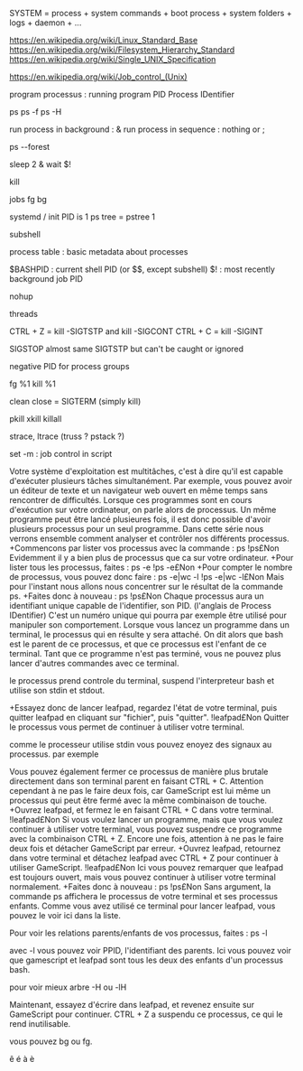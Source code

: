 SYSTEM = process + system commands + boot process + system folders + logs + daemon + ...

https://en.wikipedia.org/wiki/Linux_Standard_Base
https://en.wikipedia.org/wiki/Filesystem_Hierarchy_Standard
https://en.wikipedia.org/wiki/Single_UNIX_Specification

https://en.wikipedia.org/wiki/Job_control_(Unix)


program
processus : running program
	PID Process IDentifier

ps
ps -f
ps -H

run process in background : &
run process in sequence : nothing or ;


ps --forest

sleep 2 & wait $!

kill

jobs
fg
bg

systemd / init PID is 1
	ps tree = pstree 1


subshell

process table : basic metadata about processes

$BASHPID : current shell PID (or $$, except subshell)
$! : most recently background job PID

nohup

threads

CTRL + Z = kill -SIGTSTP and kill -SIGCONT
CTRL + C = kill -SIGINT

SIGSTOP almost same SIGTSTP but can't be caught or ignored

negative PID for process groups

fg %1
kill %1

clean close = SIGTERM (simply kill)

pkill xkill killall

strace, ltrace (truss ? pstack ?)

set -m : job control in script

Votre système d'exploitation est multitâches, c'est à dire qu'il est capable d'exécuter plusieurs tâches simultanément.
Par exemple, vous pouvez avoir un éditeur de texte et un navigateur web ouvert en même temps sans rencontrer de difficultés.
Lorsque ces programmes sont en cours d'exécution sur votre ordinateur, on parle alors de processus.
Un même programme peut être lancé plusieures fois, il est donc possible d'avoir plusieurs processus pour un seul programme.
Dans cette série nous verrons ensemble comment analyser et contrôler nos différents processus.
+Commencons par lister vos processus avec la commande : ps
!ps£Non
Evidemment il y a bien plus de processus que ca sur votre ordinateur.
+Pour lister tous les processus, faites : ps -e
!ps -e£Non
+Pour compter le nombre de processus, vous pouvez donc faire : ps -e|wc -l
!ps -e|wc -l£Non
Mais pour l'instant nous allons nous concentrer sur le résultat de la commande ps.
+Faites donc à nouveau : ps
!ps£Non
Chaque processus aura un identifiant unique capable de l'identifier, son PID. (l'anglais de Process IDentifier)
C'est un numéro unique qui pourra par exemple être utilisé pour manipuler son comportement.
Lorsque vous lancez un programme dans un terminal, le processus qui en résulte y sera attaché.
On dit alors que bash est le parent de ce processus, et que ce processus est l'enfant de ce terminal.
Tant que ce programme n'est pas terminé, vous ne pouvez plus lancer d'autres commandes avec ce terminal.

le processus prend controle du terminal, suspend l'interpreteur bash et utilise son stdin et stdout.

+Essayez donc de lancer leafpad, regardez l'état de votre terminal, puis quitter leafpad en cliquant sur "fichier", puis "quitter".
!leafpad£Non
Quitter le processus vous permet de continuer à utiliser votre terminal.

comme le processeur utilise stdin vous pouvez enoyez des signaux au processus.
par exemple

Vous pouvez également fermer ce processus de manière plus brutale directement dans son terminal parent en faisant CTRL + C.
Attention cependant à ne pas le faire deux fois, car GameScript est lui même un processus qui peut être fermé avec la même combinaison de touche.
+Ouvrez leafpad, et fermez le en faisant CTRL + C dans votre terminal.
!leafpad£Non
Si vous voulez lancer un programme, mais que vous voulez continuer à utiliser votre terminal, vous pouvez suspendre ce programme avec la combinaison CTRL + Z.
Encore une fois, attention à ne pas le faire deux fois et détacher GameScript par erreur.
+Ouvrez leafpad, retournez dans votre terminal et détachez leafpad avec CTRL + Z pour continuer à utiliser GameScript.
!leafpad£Non
Ici vous pouvez remarquer que leafpad est toujours ouvert, mais vous pouvez continuer à utiliser votre terminal normalement.
+Faites donc à nouveau : ps
!ps£Non
Sans argument, la commande ps affichera le processus de votre terminal et ses processus enfants.
Comme vous avez utilisé ce terminal pour lancer leafpad, vous pouvez le voir ici dans la liste.

Pour voir les relations parents/enfants de vos processus, faites : ps -l

avec -l vous pouvez voir PPID, l'identifiant des parents.
Ici vous pouvez voir que gamescript et leafpad sont tous les deux des enfants d'un processus bash.

pour voir mieux arbre -H ou -lH

Maintenant, essayez d'écrire dans leafpad, et revenez ensuite sur GameScript pour continuer.
CTRL + Z a suspendu ce processus, ce qui le rend inutilisable.

vous pouvez bg ou fg.

ê
é
à
è

















